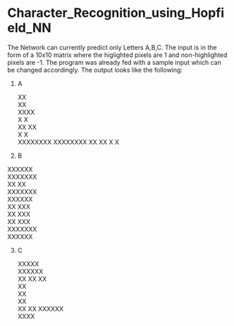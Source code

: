 # Character_Recognition_using_Hopfield_NN
The Network can currently predict only Letters A,B,C. The input is in the form of a 10x10 matrix where the higlighted pixels are 1 and non-highlighted pixels are -1. The program was already fed with a sample input which can be changed accordingly. The output looks like the following:
1) A

    XX    
    XX    
   XXXX   
   X  X   
  XX  XX  
  X    X  
 XXXXXXXX 
 XXXXXXXX 
XX      XX
X        X

2) B

XXXXXX    
XXXXXXX   
XX   XX   
XXXXXXX   
XXXXXX    
XX   XXX  
XX  XXX   
XX   XXX  
XXXXXXX   
XXXXXX    

3) C

   XXXXX  
  XXXXXX  
XX      XX
XX        
XX        
XX        
XX        
XX      XX
  XXXXXX  
   XXXX   


